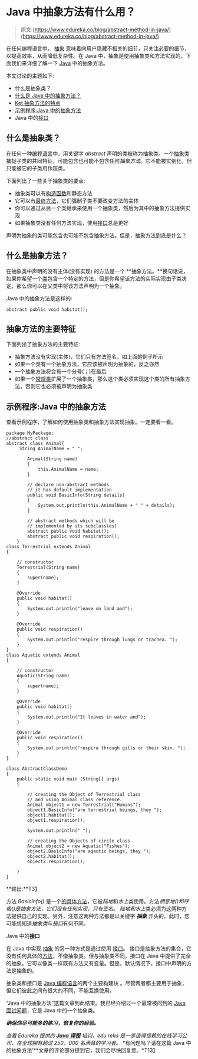 # Java 中抽象方法有什么用？

> 原文:[https://www.edureka.co/blog/abstract-method-in-java/](https://www.edureka.co/blog/abstract-method-in-java/)

在任何编程语言中， [抽象](https://www.edureka.co/blog/java-abstraction/) 意味着向用户隐藏不相关的细节，只关注必要的细节，以提高效率，从而降低复杂性。在 Java 中，抽象是使用抽象类和方法实现的。下面我们来详细了解一下 [Java](https://www.edureka.co/blog/java-tutorial/) 中的抽象方法。

本文讨论的主题如下:

*   什么是抽象类？
*   [什么是 Java 中的抽象方法？](#abstract-method)
*   [Ket 抽象方法的特点](#features)
*   [示例程序:Java 中的抽象方法](#example)
*   Java 中的[接口](#interface)

## 什么是抽象类？

在任何一种[编程语言](https://www.edureka.co/blog/top-10-programming-languages/)中，用关键字 *abstract* 声明的类被称为抽象类。一个[抽象类](https://www.edureka.co/blog/difference-between-abstract-class-and-interface#abstract-class)捕捉子类的共同特征，可能包含也可能不包含任何*抽象方法*。它不能被实例化，但只能被它的子类用作超类。

下面列出了一些关于抽象类的要点:

*   抽象类可以有[构造函数](https://www.edureka.co/blog/constructor-in-java/)和静态方法
*   它可以有[最终方法](https://www.edureka.co/blog/final-finally-and-finalize-in-java/#finalmethod)，它们强制子类不要改变方法的主体
*   你可以通过从另一个类继承来使用一个抽象类，然后为其中的抽象方法提供实现
*   如果抽象类没有任何方法实现，使用[接口](https://www.edureka.co/blog/java-interface/)总是更好

声明为抽象的类可能包含也可能不包含抽象方法。但是，抽象方法到底是什么？

## **什么是抽象方法？**

在抽象类中声明的没有主体(没有实现) 的方法是一个 **抽象方法。**换句话说，如果你希望一个[类](https://www.edureka.co/blog/java-objects-and-classes/#javaclass)包含一个特定的方法，但是你希望该方法的实际实现由子类决定，那么你可以在父类中将该方法声明为一个抽象。

Java 中的抽象方法是这样的:

```
abstract public void habitat(); 
```

## **抽象方法的主要特征**

下面列出了抽象方法的主要特征:

*   抽象方法没有实现(主体)，它们只有方法签名，如上面的例子所示
*   如果一个类有一个抽象方法，它应该被声明为抽象的，反之亦然
*   一个抽象方法将会有一个分号(；)在最后
*   如果一个[常规类](https://www.edureka.co/blog/java-objects-and-classes/#classtypes)扩展了一个抽象类，那么这个类必须实现这个类的所有抽象方法，否则它也必须被声明为抽象类

## **示例程序:Java 中的抽象方法**

查看示例程序，了解如何使用抽象类和抽象方法实现抽象。一定要看一看。

```
package MyPackage;
//abstract class
abstract class Animal{
	 String AnimalName = " "; 

	    Animal(String name) 
	    { 
	        this.AnimalName = name; 
	    } 

	    // declare non-abstract methods 
	    // it has default implementation 
	    public void BasicInfo(String details) 
	    { 
	        System.out.println(this.AnimalName + " " + details); 
	    } 

	    // abstract methods which will be 
	    // implemented by its subclass(es) 
	    abstract public void habitat(); 
	    abstract public void respiration(); 
	} 
class Terrestrial extends Animal 
{ 

    // constructor 
    Terrestrial(String name) 
    { 
        super(name);
    } 

    @Override
    public void habitat()  
    { 
        System.out.println("leave on land and");  
    } 

    @Override
    public void respiration()  
    { 
    	System.out.println("respire through lungs or trachea. ");  
    }
}
class Aquatic extends Animal 
{ 

    // constructor 
    Aquatic(String name) 
    { 
        super(name);
    } 

    @Override
    public void habitat()  
    { 
        System.out.println("It leaves in water and");  
    } 

    @Override
    public void respiration()  
    { 
    	System.out.println("respire through gills or their skin. ");  
    }
}

class AbstractClassDemo
{ 
    public static void main (String[] args)  
    { 

        // creating the Object of Terrestrial class 
        // and using Animal class reference. 
        Animal object1 = new Terrestrial("Humans"); 
        object1.BasicInfo("are terrestrial beings, they "); 
        object1.habitat(); 
        object1.respiration(); 

        System.out.println(" "); 

        // creating the Objects of circle class 
        Animal object2 = new Aquatic("Fishes"); 
        object2.BasicInfo("are aqautic beings, they "); 
        object2.habitat(); 
        object2.respiration(); 

    } 
} 

```

**输出:**T3】

方法 *BasicInfo()* 是一个[的具体方法](https://www.edureka.co/blog/java-methods/#Different_types_of_methods_in_Java)，它被*陆地*和*水上*类使用。方法*栖息地()*和*呼吸()*是抽象方法，它们没有任何实现，只有签名。 *陆地*和*水上*类必须为这两种方法提供自己的实现。另外，注意这两种方法都是以关键字 ***抽象*** 开头的。此时，您可能想知道*抽象类*与*接口*有何不同。

Java 中的**接口**

在 Java 中实现  [抽象](https://www.edureka.co/blog/java-abstraction/#What-is-Java-Abstraction) 的另一种方式是通过使用  [接口](https://www.edureka.co/blog/java-abstraction/#Interface)。  接口是抽象方法的集合，它没有任何具体的[方法](https://www.edureka.co/blog/java-methods/)，不像抽象类。但与抽象类不同，接口在 Java 中提供了完全的抽象。它可以像类一样既有方法又有变量。但是，默认情况下，接口中声明的方法是抽象的。

抽象类和接口是 [Java 编程语言](https://www.edureka.co/blog/java-tutorial/)的两个主要构建块 。尽管两者都主要用于抽象，但它们彼此之间有很大的不同，不能互换使用。

“Java 中的抽象方法”这篇文章到此结束。我已经介绍过一个最常被问到的 [Java 面试问题](https://www.edureka.co/blog/interview-questions/java-interview-questions/)，它是 Java 中的一个抽象类。

***确保你尽可能多的练习，恢复你的经验。***

*查看 Edureka 提供的 [**Java 课程**](https://www.edureka.co/java-j2ee-training-course) 培训，edu reka 是一家值得信赖的在线学习公司，在全球拥有超过 250，000 名满意的学习者。* *有问题吗？请在这篇 Java 中的抽象方法’**文章的评论部分提到它，我们会尽快回复您。*T13】